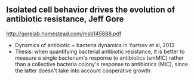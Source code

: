 Isolated cell behavior drives the evolution of antibiotic resistance, Jeff Gore
-------------------------------------------------------------------------------
http://gorelab.homestead.com/msb145888.pdf

+ Dynamics of antibiotic + bacteria dynamics in Yurtsev et al, 2013
+ Thesis: when quantifying bacterial antibiotic resistance, it is better to
  measure a single bacterium's response to antibiotics (smMIC) rather than a
  collective bacteria colony's response to antibiotics (MIC), since the latter
  doesn't take into account cooperative growth

